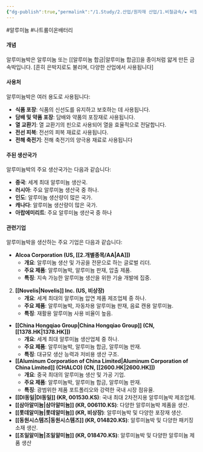 ```yaml
---
{"dg-publish":true,"permalink":"/1.Study/2.산업/원자재 산업/1.비철금속/★ 비철금속 & 귀금속/알루미늄/알루미늄박/","created":"2024-11-20T21:02:28.723+09:00","updated":"2025-06-25T16:09:56.683+09:00"}
---
```


#알루미늄 #나트륨이온배터리 


#### 개념

알루미늄박은 알루미늄 또는 [[알루미늄 합금\|알루미늄 합금]]을 종이처럼 얇게 만든 금속박입니다. [흔히 은박지로도 불리며, 다양한 산업에서 사용됩니다]
#### 사용처

알루미늄박은 여러 용도로 사용됩니다:

- **식품 포장**: 식품의 신선도를 유지하고 보호하는 데 사용됩니다.
- **담배 및 약품 포장**: 담배와 약품의 포장재로 사용됩니다.
- **열 교환기**: 열 교환기의 핀으로 사용되어 열을 효율적으로 전달합니다.
- **전선 피복**: 전선의 피복 재료로 사용됩니다.
- **전해 축전기**: 전해 축전기의 양극용 재료로 사용됩니다

#### 주된 생산국가

알루미늄박의 주요 생산국가는 다음과 같습니다:

- **중국**: 세계 최대 알루미늄 생산국.
- **러시아**: 주요 알루미늄 생산국 중 하나.
- **인도**: 알루미늄 생산량이 많은 국가.
- **캐나다**: 알루미늄 생산량이 많은 국가.
- **아랍에미리트**: 주요 알루미늄 생산국 중 하나

#### 관련기업

알루미늄박을 생산하는 주요 기업은 다음과 같습니다:

- **Alcoa Corporation (US, [[2.개별종목/AA\|AA]])**
    - **개요**: 알루미늄 생산 및 가공을 전문으로 하는 글로벌 리더.
    - **주요 제품**: 알루미늄박, 알루미늄 판재, 압출 제품.
    - **특징**: 지속 가능한 알루미늄 생산을 위한 기술 개발에 집중.
2. **[[Novelis\|Novelis]] Inc. (US, 비상장)**
    - **개요**: 세계 최대의 알루미늄 압연 제품 제조업체 중 하나.
    - **주요 제품**: 알루미늄박, 자동차용 알루미늄 판재, 음료 캔용 알루미늄.
    - **특징**: 재활용 알루미늄 사용 비율이 높음.
- **[[China Hongqiao Group\|China Hongqiao Group]] (CN, [[1378.HK\|1378.HK]])**
    - **개요**: 세계 최대 알루미늄 생산업체 중 하나.
    - **주요 제품**: 알루미늄박, 알루미늄 합금, 알루미늄 판재.
    - **특징**: 대규모 생산 능력과 저비용 생산 구조.
- **[[Aluminum Corporation of China Limited\|Aluminum Corporation of China Limited]] (CHALCO) (CN, [[2600.HK\|2600.HK]])**
    - **개요**: 중국 최대의 알루미늄 생산 및 가공 기업.
    - **주요 제품**: 알루미늄박, 알루미늄 합금, 알루미늄 판재.
    - **특징**: 광범위한 제품 포트폴리오와 강력한 국내 시장 점유율.
- **[[DI동일\|DI동일]] (KR, 001530.KS)**: 국내 최대 2차전지용 알루미늄박 제조업체.
- **[[삼아알미늄\|삼아알미늄]] (KR, 006110.KS)**: 다양한 알루미늄박 제품을 생산.
- **[[롯데알미늄\|롯데알미늄]] (KR, 비상장)**: 알루미늄박 및 다양한 포장재 생산.
- **[[동원시스템즈\|동원시스템즈]] (KR, 014820.KS)**: 알루미늄박 및 다양한 패키징 소재 생산.
- **[[조일알미늄\|조일알미늄]] (KR, 018470.KS)**: 알루미늄박 및 다양한 알루미늄 제품 생산